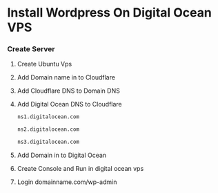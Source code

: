 

# Install Wordpress On Digital Ocean VPS
### Create Server


1. Create Ubuntu Vps

2. Add Domain name in to Cloudflare

3. Add Cloudflare DNS to Domain DNS

4. Add Digital Ocean DNS to Cloudflare

      ```sh
    ns1.digitalocean.com
    ```
      ```sh
    ns2.digitalocean.com
    ```
      ```sh
    ns3.digitalocean.com
    ```
  
5. Add Domain in to Digital Ocean

6. Create Console and Run in digital ocean vps

7. Login domainname.com/wp-admin 



